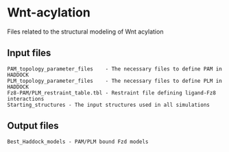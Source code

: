 # Wnt-acylation
Files related to the structural modeling of Wnt acylation

Input files
------------
	PAM_topology_parameter_files	- The necessary files to define PAM in HADDOCK
	PLM_topology_parameter_files	- The necessary files to define PLM in HADDOCK
 	Fz8-PAM/PLM_restraint_table.tbl	- Restraint file defining ligand-Fz8 interactions
	Starting_structures - The input structures used in all simulations
 
Output files
------------
	Best_Haddock_models	- PAM/PLM bound Fzd models
